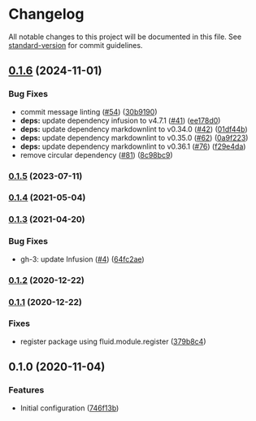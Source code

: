 # Changelog

All notable changes to this project will be documented in this file. See [standard-version](https://github.com/conventional-changelog/standard-version) for commit guidelines.

## [0.1.6](https://github.com/fluid-project/markdownlint-config-fluid/compare/0.1.5...v0.1.6) (2024-11-01)


### Bug Fixes

* commit message linting ([#54](https://github.com/fluid-project/markdownlint-config-fluid/issues/54)) ([30b9190](https://github.com/fluid-project/markdownlint-config-fluid/commit/30b9190e002df3a93256b2c89b672d29a029c70d))
* **deps:** update dependency infusion to v4.7.1 ([#41](https://github.com/fluid-project/markdownlint-config-fluid/issues/41)) ([ee178d0](https://github.com/fluid-project/markdownlint-config-fluid/commit/ee178d0b39c9861589978eb59ee49c4780adce64))
* **deps:** update dependency markdownlint to v0.34.0 ([#42](https://github.com/fluid-project/markdownlint-config-fluid/issues/42)) ([01df44b](https://github.com/fluid-project/markdownlint-config-fluid/commit/01df44b00e5fb2353aa902cc2a4724c7370a6dbd))
* **deps:** update dependency markdownlint to v0.35.0 ([#62](https://github.com/fluid-project/markdownlint-config-fluid/issues/62)) ([0a9f223](https://github.com/fluid-project/markdownlint-config-fluid/commit/0a9f223136201ac83f0d4cc768aeec78c03755ca))
* **deps:** update dependency markdownlint to v0.36.1 ([#76](https://github.com/fluid-project/markdownlint-config-fluid/issues/76)) ([f29e4da](https://github.com/fluid-project/markdownlint-config-fluid/commit/f29e4da87eb48fa59f1bba776cbc73a2d8c28f3f))
* remove circular dependency ([#81](https://github.com/fluid-project/markdownlint-config-fluid/issues/81)) ([8c98bc9](https://github.com/fluid-project/markdownlint-config-fluid/commit/8c98bc914766a1969634ed0226e358ece2ea9efa))

### [0.1.5](https://github.com/fluid-project/markdownlint-config-fluid/compare/0.1.4...0.1.5) (2023-07-11)

### [0.1.4](https://github.com/fluid-project/markdownlint-config-fluid/compare/0.1.3...0.1.4) (2021-05-04)

### [0.1.3](https://github.com/fluid-project/markdownlint-config-fluid/compare/0.1.2...0.1.3) (2021-04-20)


### Bug Fixes

* gh-3: update Infusion ([#4](https://github.com/fluid-project/markdownlint-config-fluid/issues/4)) ([64fc2ae](https://github.com/fluid-project/markdownlint-config-fluid/commit/64fc2ae8bedb3c849177d286a108fbd620e99d69))

### [0.1.2](https://github.com/fluid-project/markdownlint-config-fluid/compare/0.1.1...0.1.2) (2020-12-22)

### [0.1.1](https://github.com/fluid-project/markdownlint-config-fluid/compare/0.1.0...0.1.1) (2020-12-22)

### Fixes

- register package using fluid.module.register ([379b8c4](https://github.com/fluid-project/markdownlint-config-fluid/commit/379b8c4455743ec2017777b78fe44ca832fb9c48))

## 0.1.0 (2020-11-04)

### Features

- Initial configuration ([746f13b](https://github.com/greatislander/markdownlint-config-fluid/commit/746f13bb7288cf137d52003f055a064d1dd01ba9))
